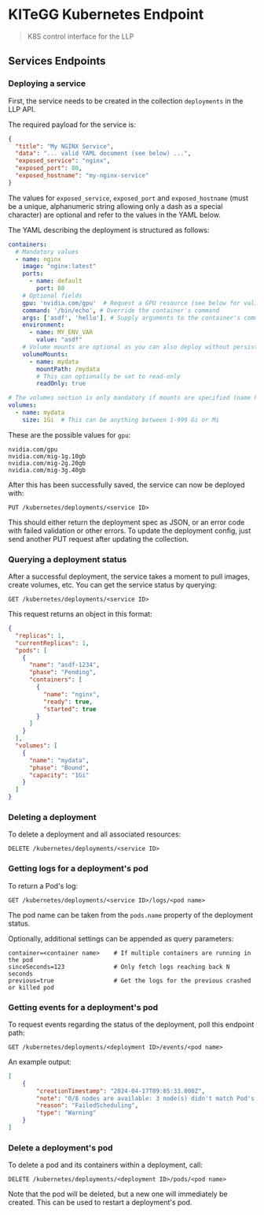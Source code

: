 # KITeGG Kubernetes Endpoint

> K8S control interface for the LLP

## Services Endpoints

### Deploying a service

First, the service needs to be created in the collection `deployments` in the LLP API.

The required payload for the service is:

```json
{
  "title": "My NGINX Service",
  "data": "... valid YAML document (see below) ...",
  "exposed_service": "nginx",
  "exposed_port": 80,
  "exposed_hostname": "my-nginx-service"
}
```

The values for `exposed_service`, `exposed_port` and `exposed_hostname` (must be a unique, alphanumeric string allowing
only a dash as a special character) are optional and refer to the values in the YAML below.

The YAML describing the deployment is structured as follows:

```yaml
containers:
  # Mandatory values
  - name: nginx
    image: "nginx:latest"
    ports:
      - name: default
        port: 80
    # Optional fields
    gpu: 'nvidia.com/gpu'  # Request a GPU resource (see below for valid options)
    command: '/bin/echo', # Override the container's command
    args: ['asdf', 'hello'], # Supply arguments to the container's command
    environment:
      - name: MY_ENV_VAR
        value: "asdf"
    # Volume mounts are optional as you can also deploy without persistence
    volumeMounts:
      - name: mydata
        mountPath: /mydata
        # This can optionally be set to read-only
        readOnly: true

# The volumes section is only mandatory if mounts are specified (name has to match)
volumes:
  - name: mydata
    size: 1Gi  # This can be anything between 1-999 Gi or Mi
```

These are the possible values for `gpu`:

```
nvidia.com/gpu
nvidia.com/mig-1g.10gb
nvidia.com/mig-2g.20gb
nvidia.com/mig-3g.40gb
```

After this has been successfully saved, the service can now be deployed with:

```
PUT /kubernetes/deployments/<service ID>
```

This should either return the deployment spec as JSON, or an error code with failed validation or other errors. To update
the deployment config, just send another PUT request after updating the collection.

### Querying a deployment status

After a successful deployment, the service takes a moment to pull images, create volumes, etc. You can get the service
status by querying:

```
GET /kubernetes/deployments/<service ID>
```

This request returns an object in this format:

```json
{
  "replicas": 1,
  "currentReplicas": 1,
  "pods": [
    {
      "name": "asdf-1234",
      "phase": "Pending",
      "containers": [
        {
          "name": "nginx",
          "ready": true,
          "started": true
        }
      ]
    }
  ],
  "volumes": [
    {
      "name": "mydata",
      "phase": "Bound",
      "capacity": "1Gi"
    }
  ]
}
```

### Deleting a deployment

To delete a deployment and all associated resources:

```
DELETE /kubernetes/deployments/<service ID>
```

### Getting logs for a deployment's pod

To return a Pod's log:

```
GET /kubernetes/deployments/<service ID>/logs/<pod name>
```

The pod name can be taken from the `pods.name` property of the deployment status.

Optionally, additional settings can be appended as query parameters:

```
container=<container name>    # If multiple containers are running in the pod
sinceSeconds=123              # Only fetch logs reaching back N seconds
previous=true                 # Get the logs for the previous crashed or killed pod
```

### Getting events for a deployment's pod

To request events regarding the status of the deployment, poll this endpoint path:

``` 
GET /kubernetes/deployments/<deployment ID>/events/<pod name>
```

An example output:

```json
[
    {
        "creationTimestamp": "2024-04-17T09:05:33.000Z",
        "note": "0/8 nodes are available: 3 node(s) didn't match Pod's node affinity/selector, 5 Insufficient nvidia/gpu. preemption: 0/8 nodes are available: 3 Preemption is not helpful for scheduling, 5 No preemption victims found for incoming pod.",
        "reason": "FailedScheduling",
        "type": "Warning"
    }
]
```

### Delete a deployment's pod

To delete a pod and its containers within a deployment, call:

```
DELETE /kubernetes/deployments/<deployment ID>/pods/<pod name>
```

Note that the pod will be deleted, but a new one will immediately be created. This can be used to restart a deployment's pod.
